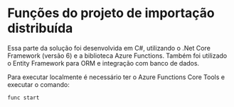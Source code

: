 # Funções do projeto de importação distribuída
Essa parte da solução foi desenvolvida em C#, utilizando o .Net Core Framework (versão 6) e a biblioteca Azure Functions. Também foi utilizado o Entity Framework para ORM e integração com banco de dados.

Para executar localmente é necessário ter o Azure Functions Core Tools e executar o comando:
```shell script
func start
```